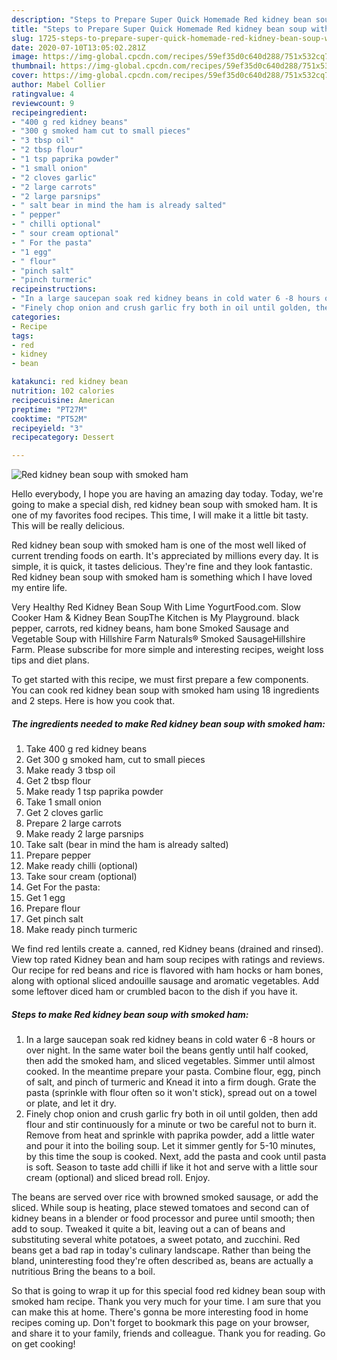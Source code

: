 ```yaml
---
description: "Steps to Prepare Super Quick Homemade Red kidney bean soup with smoked ham"
title: "Steps to Prepare Super Quick Homemade Red kidney bean soup with smoked ham"
slug: 1725-steps-to-prepare-super-quick-homemade-red-kidney-bean-soup-with-smoked-ham
date: 2020-07-10T13:05:02.281Z
image: https://img-global.cpcdn.com/recipes/59ef35d0c640d288/751x532cq70/red-kidney-bean-soup-with-smoked-ham-recipe-main-photo.jpg
thumbnail: https://img-global.cpcdn.com/recipes/59ef35d0c640d288/751x532cq70/red-kidney-bean-soup-with-smoked-ham-recipe-main-photo.jpg
cover: https://img-global.cpcdn.com/recipes/59ef35d0c640d288/751x532cq70/red-kidney-bean-soup-with-smoked-ham-recipe-main-photo.jpg
author: Mabel Collier
ratingvalue: 4
reviewcount: 9
recipeingredient:
- "400 g red kidney beans"
- "300 g smoked ham cut to small pieces"
- "3 tbsp oil"
- "2 tbsp flour"
- "1 tsp paprika powder"
- "1 small onion"
- "2 cloves garlic"
- "2 large carrots"
- "2 large parsnips"
- " salt bear in mind the ham is already salted"
- " pepper"
- " chilli optional"
- " sour cream optional"
- " For the pasta"
- "1 egg"
- " flour"
- "pinch salt"
- "pinch turmeric"
recipeinstructions:
- "In a large saucepan soak red kidney beans in cold water 6 -8 hours or over night. In the same water boil the beans gently until half cooked, then add the smoked ham, and sliced vegetables. Simmer until almost cooked. In the meantime prepare your pasta. Combine flour, egg, pinch of salt, and pinch of turmeric and Knead it into a firm dough. Grate the pasta (sprinkle with flour often so it won&#39;t stick), spread out on a towel or plate, and let it dry."
- "Finely chop onion and crush garlic fry both in oil until golden, then add flour and stir continuously for a minute or two be careful not to burn it. Remove from heat and sprinkle with paprika powder, add a little water and pour it into the boiling soup. Let it simmer gently for 5-10 minutes, by this time the soup is cooked. Next, add the pasta and cook until pasta is soft. Season to taste add chilli if like it hot and serve with a little sour cream (optional) and sliced bread roll. Enjoy."
categories:
- Recipe
tags:
- red
- kidney
- bean

katakunci: red kidney bean 
nutrition: 102 calories
recipecuisine: American
preptime: "PT27M"
cooktime: "PT52M"
recipeyield: "3"
recipecategory: Dessert

---
```



![Red kidney bean soup with smoked ham](https://img-global.cpcdn.com/recipes/59ef35d0c640d288/751x532cq70/red-kidney-bean-soup-with-smoked-ham-recipe-main-photo.jpg)

Hello everybody, I hope you are having an amazing day today. Today, we're going to make a special dish, red kidney bean soup with smoked ham. It is one of my favorites food recipes. This time, I will make it a little bit tasty. This will be really delicious.

Red kidney bean soup with smoked ham is one of the most well liked of current trending foods on earth. It's appreciated by millions every day. It is simple, it is quick, it tastes delicious. They're fine and they look fantastic. Red kidney bean soup with smoked ham is something which I have loved my entire life.

Very Healthy Red Kidney Bean Soup With Lime YogurtFood.com. Slow Cooker Ham &amp; Kidney Bean SoupThe Kitchen is My Playground. black pepper, carrots, red kidney beans, ham bone Smoked Sausage and Vegetable Soup with Hillshire Farm Naturals® Smoked SausageHillshire Farm. Please subscribe for more simple and interesting recipes, weight loss tips and diet plans.


To get started with this recipe, we must first prepare a few components. You can cook red kidney bean soup with smoked ham using 18 ingredients and 2 steps. Here is how you cook that.

<!--inarticleads1-->

##### The ingredients needed to make Red kidney bean soup with smoked ham:

1. Take 400 g red kidney beans
1. Get 300 g smoked ham, cut to small pieces
1. Make ready 3 tbsp oil
1. Get 2 tbsp flour
1. Make ready 1 tsp paprika powder
1. Take 1 small onion
1. Get 2 cloves garlic
1. Prepare 2 large carrots
1. Make ready 2 large parsnips
1. Take  salt (bear in mind the ham is already salted)
1. Prepare  pepper
1. Make ready  chilli (optional)
1. Take  sour cream (optional)
1. Get  For the pasta:
1. Get 1 egg
1. Prepare  flour
1. Get pinch salt
1. Make ready pinch turmeric


We find red lentils create a. canned, red Kidney beans (drained and rinsed). View top rated Kidney bean and ham soup recipes with ratings and reviews. Our recipe for red beans and rice is flavored with ham hocks or ham bones, along with optional sliced andouille sausage and aromatic vegetables. Add some leftover diced ham or crumbled bacon to the dish if you have it. 

<!--inarticleads2-->

##### Steps to make Red kidney bean soup with smoked ham:

1. In a large saucepan soak red kidney beans in cold water 6 -8 hours or over night. In the same water boil the beans gently until half cooked, then add the smoked ham, and sliced vegetables. Simmer until almost cooked. In the meantime prepare your pasta. Combine flour, egg, pinch of salt, and pinch of turmeric and Knead it into a firm dough. Grate the pasta (sprinkle with flour often so it won&#39;t stick), spread out on a towel or plate, and let it dry.
1. Finely chop onion and crush garlic fry both in oil until golden, then add flour and stir continuously for a minute or two be careful not to burn it. Remove from heat and sprinkle with paprika powder, add a little water and pour it into the boiling soup. Let it simmer gently for 5-10 minutes, by this time the soup is cooked. Next, add the pasta and cook until pasta is soft. Season to taste add chilli if like it hot and serve with a little sour cream (optional) and sliced bread roll. Enjoy.


The beans are served over rice with browned smoked sausage, or add the sliced. While soup is heating, place stewed tomatoes and second can of kidney beans in a blender or food processor and puree until smooth; then add to soup. Tweaked it quite a bit, leaving out a can of beans and substituting several white potatoes, a sweet potato, and zucchini. Red beans get a bad rap in today&#39;s culinary landscape. Rather than being the bland, uninteresting food they&#39;re often described as, beans are actually a nutritious Bring the beans to a boil. 

So that is going to wrap it up for this special food red kidney bean soup with smoked ham recipe. Thank you very much for your time. I am sure that you can make this at home. There's gonna be more interesting food in home recipes coming up. Don't forget to bookmark this page on your browser, and share it to your family, friends and colleague. Thank you for reading. Go on get cooking!
